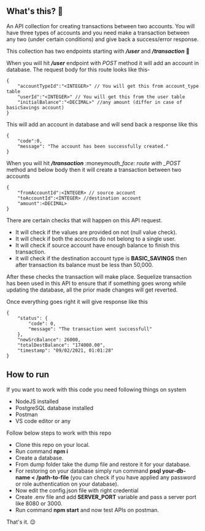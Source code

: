 ## What's this? :thinking:

An API collection for creating transactions between two accounts. You will have three types of accounts and you need make a transaction between any two (under certain conditions) and give back a success/error response.

This collection has two endpoints starting with **_/user_** and **_/transaction_** :raised_eyebrow:

When you will hit **_/user_** endpoint with _POST_ method it will add an account in database. The request body for this route looks like this-

```
{
    "accountTypeId":"<INTEGER>" // You will get this from account_type table
    "userId":"<INTEGER>" // You will get this from the user table
    "initialBalance":"<DECIMAL>" //any amount (differ in case of basicSavings account)
}
```

This will add an account in database and will send back a response like this

```
{
    "code":0,
    "message": "The account has been successfully created."
}
```

When you will hit **_/transaction_** :money*mouth_face: route with \_POST* method and below body then it will create a transaction between two accounts

```
{
    "fromAccountId":<INTEGER> // source account
    "toAccountId":<INTEGER> //destination account
    "amount":<DECIMAL>
}
```

There are certain checks that will happen on this API request.

- It will check if the values are provided on not (null value check).
- It will check if both the accounts do not belong to a single user.
- It will check if source account have enough balance to finish this transaction.
- it will check if the destination account type is **BASIC_SAVINGS** then after transaction its balance must be less than 50,000.

After these checks the transaction will make place. Sequelize transaction has been used in this API to ensure that if something goes wrong while updating the database, all the prior made changes will get reverted.

Once everything goes right it will give response like this

```
{
    "status": {
        "code": 0,
        "message": "The transaction went successfull"
    },
    "newSrcBalance": 26000,
    "totalDestBalance": "174000.00",
    "timestamp": "09/02/2021, 01:01:28"
}
```

## How to run

If you want to work with this code you need following things on system

- NodeJS installed
- PostgreSQL database installed
- Postman
- VS code editor or any

Follow below steps to work with this repo

- Clone this repo on your local.
- Run command **npm i**
- Create a database.
- From dump folder take the dump file and restore it for your database.
- For restoring on your database simply run command **psql your-db-name < /path-to-file** (you can check if you have applied any password or role authentication on your database).
- Now edit the config.json file with right credential
- Create .env file and add **SERVER_PORT** variable and pass a server port like 8080 or 3000.
- Run command **npm start** and now test APIs on postman.

That's it. :relieved:
